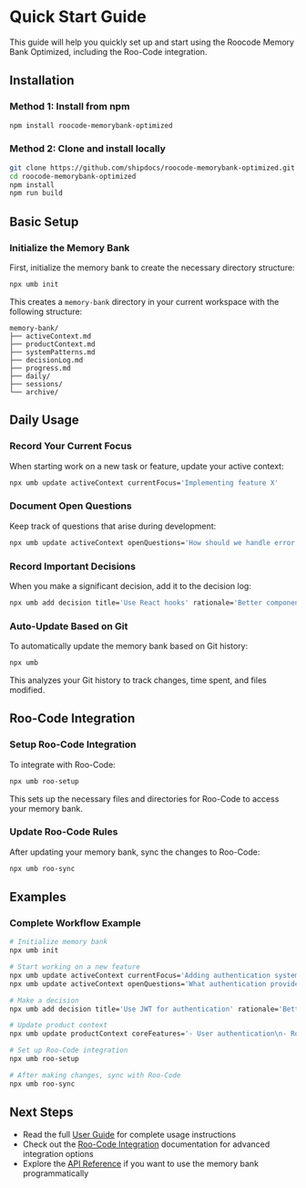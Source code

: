 # Quick Start Guide

This guide will help you quickly set up and start using the Roocode Memory Bank Optimized, including the Roo-Code integration.

## Installation

### Method 1: Install from npm

```bash
npm install roocode-memorybank-optimized
```

### Method 2: Clone and install locally

```bash
git clone https://github.com/shipdocs/roocode-memorybank-optimized.git
cd roocode-memorybank-optimized
npm install
npm run build
```

## Basic Setup

### Initialize the Memory Bank

First, initialize the memory bank to create the necessary directory structure:

```bash
npx umb init
```

This creates a `memory-bank` directory in your current workspace with the following structure:

```
memory-bank/
├── activeContext.md 
├── productContext.md
├── systemPatterns.md
├── decisionLog.md
├── progress.md
├── daily/
├── sessions/
└── archive/
```

## Daily Usage

### Record Your Current Focus

When starting work on a new task or feature, update your active context:

```bash
npx umb update activeContext currentFocus='Implementing feature X'
```

### Document Open Questions

Keep track of questions that arise during development:

```bash
npx umb update activeContext openQuestions='How should we handle error states?'
```

### Record Important Decisions

When you make a significant decision, add it to the decision log:

```bash
npx umb add decision title='Use React hooks' rationale='Better component composition' implications='Need to refactor class components' status='Implemented'
```

### Auto-Update Based on Git

To automatically update the memory bank based on Git history:

```bash
npx umb
```

This analyzes your Git history to track changes, time spent, and files modified.

## Roo-Code Integration

### Setup Roo-Code Integration

To integrate with Roo-Code:

```bash
npx umb roo-setup
```

This sets up the necessary files and directories for Roo-Code to access your memory bank.

### Update Roo-Code Rules

After updating your memory bank, sync the changes to Roo-Code:

```bash
npx umb roo-sync
```

## Examples

### Complete Workflow Example

```bash
# Initialize memory bank
npx umb init

# Start working on a new feature
npx umb update activeContext currentFocus='Adding authentication system'
npx umb update activeContext openQuestions='What authentication provider should we use?'

# Make a decision
npx umb add decision title='Use JWT for authentication' rationale='Better scalability' implications='Need to handle token refresh' status='Implemented'

# Update product context
npx umb update productContext coreFeatures='- User authentication\n- Role-based access control\n- Password reset'

# Set up Roo-Code integration
npx umb roo-setup

# After making changes, sync with Roo-Code
npx umb roo-sync
```

## Next Steps

- Read the full [User Guide](USER-GUIDE.md) for complete usage instructions
- Check out the [Roo-Code Integration](ROO-INTEGRATION.md) documentation for advanced integration options
- Explore the [API Reference](API.md) if you want to use the memory bank programmatically